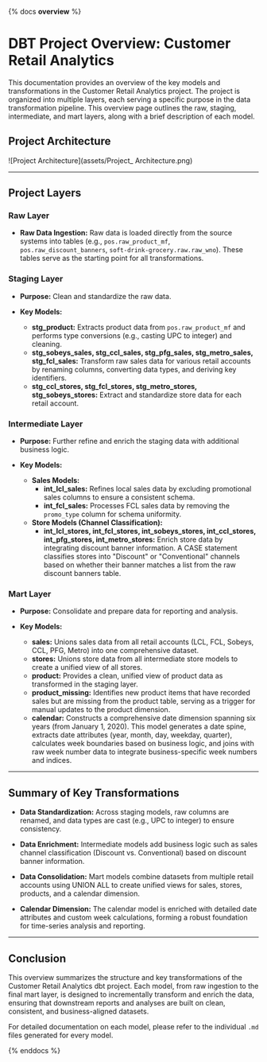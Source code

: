 {% docs __overview__ %}

# DBT Project Overview: Customer Retail Analytics

This documentation provides an overview of the key models and transformations in the Customer Retail Analytics project. The project is organized into multiple layers, each serving a specific purpose in the data transformation pipeline. This overview page outlines the raw, staging, intermediate, and mart layers, along with a brief description of each model.


## Project Architecture

![Project Architecture](assets/Project_ Architecture.png)

---

## Project Layers

### Raw Layer
- **Raw Data Ingestion:**
  Raw data is loaded directly from the source systems into tables (e.g., `pos.raw_product_mf`, `pos.raw_discount_banners`, `soft-drink-grocery.raw.raw_wno`). These tables serve as the starting point for all transformations.

### Staging Layer
- **Purpose:**
  Clean and standardize the raw data.

- **Key Models:**
  - **stg_product:**
    Extracts product data from `pos.raw_product_mf` and performs type conversions (e.g., casting UPC to integer) and cleaning.
  - **stg_sobeys_sales, stg_ccl_sales, stg_pfg_sales, stg_metro_sales, stg_fcl_sales:**
    Transform raw sales data for various retail accounts by renaming columns, converting data types, and deriving key identifiers.
  - **stg_ccl_stores, stg_fcl_stores, stg_metro_stores, stg_sobeys_stores:**
    Extract and standardize store data for each retail account.

### Intermediate Layer
- **Purpose:**
  Further refine and enrich the staging data with additional business logic.

- **Key Models:**
  - **Sales Models:**
    - **int_lcl_sales:**
      Refines local sales data by excluding promotional sales columns to ensure a consistent schema.
    - **int_fcl_sales:**
      Processes FCL sales data by removing the `promo_type` column for schema uniformity.
  - **Store Models (Channel Classification):**
    - **int_lcl_stores, int_fcl_stores, int_sobeys_stores, int_ccl_stores, int_pfg_stores, int_metro_stores:**
      Enrich store data by integrating discount banner information. A CASE statement classifies stores into "Discount" or "Conventional" channels based on whether their banner matches a list from the raw discount banners table.

### Mart Layer
- **Purpose:**
  Consolidate and prepare data for reporting and analysis.

- **Key Models:**
  - **sales:**
    Unions sales data from all retail accounts (LCL, FCL, Sobeys, CCL, PFG, Metro) into one comprehensive dataset.
  - **stores:**
    Unions store data from all intermediate store models to create a unified view of all stores.
  - **product:**
    Provides a clean, unified view of product data as transformed in the staging layer.
  - **product_missing:**
    Identifies new product items that have recorded sales but are missing from the product table, serving as a trigger for manual updates to the product dimension.
  - **calendar:**
    Constructs a comprehensive date dimension spanning six years (from January 1, 2020). This model generates a date spine, extracts date attributes (year, month, day, weekday, quarter), calculates week boundaries based on business logic, and joins with raw week number data to integrate business-specific week numbers and indices.

---

## Summary of Key Transformations

- **Data Standardization:**
  Across staging models, raw columns are renamed, and data types are cast (e.g., UPC to integer) to ensure consistency.

- **Data Enrichment:**
  Intermediate models add business logic such as sales channel classification (Discount vs. Conventional) based on discount banner information.

- **Data Consolidation:**
  Mart models combine datasets from multiple retail accounts using UNION ALL to create unified views for sales, stores, products, and a calendar dimension.

- **Calendar Dimension:**
  The calendar model is enriched with detailed date attributes and custom week calculations, forming a robust foundation for time-series analysis and reporting.

---

## Conclusion
This overview summarizes the structure and key transformations of the Customer Retail Analytics dbt project. Each model, from raw ingestion to the final mart layer, is designed to incrementally transform and enrich the data, ensuring that downstream reports and analyses are built on clean, consistent, and business-aligned datasets.

For detailed documentation on each model, please refer to the individual `.md` files generated for every model.



{% enddocs %}
